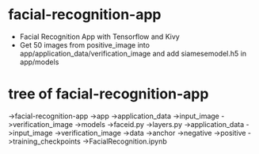 # facial-recognition-app
* Facial Recognition App with Tensorflow and Kivy
* Get 50 images from positive_image into app/application_data/verification_image and add siamesemodel.h5 in app/models

# tree of facial-recognition-app
->facial-recognition-app
  ->app
    ->application_data
      ->input_image
      ->verification_image
    ->models
    ->faceid.py
    ->layers.py
  ->application_data
    ->input_image
    ->verification_image
  ->data
    ->anchor
    ->negative
    ->positive
  ->training_checkpoints
  ->FacialRecognition.ipynb
